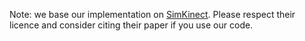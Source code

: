 Note: we base our implementation on [SimKinect](https://github.com/ankurhanda/simkinect/). Please respect their licence and consider citing their paper if you use our code.